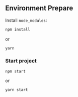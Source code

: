 ## Environment Prepare

Install `node_modules`:

```bash
npm install
```

or

```bash
yarn
```

### Start project

```cd frontend
npm start
```
or

```cd frontend
yarn start
```


